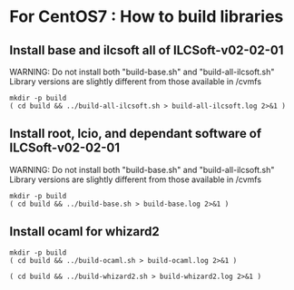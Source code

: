 # For CentOS7 : How to build libraries

## Install base and ilcsoft all of ILCSoft-v02-02-01

WARNING: Do not install both "build-base.sh" and "build-all-ilcsoft.sh"
Library versions are slightly different from those available in /cvmfs

```
mkdir -p build
( cd build && ../build-all-ilcsoft.sh > build-all-ilcsoft.log 2>&1 )
```

## Install root, lcio, and dependant software of ILCSoft-v02-02-01

WARNING: Do not install both "build-base.sh" and "build-all-ilcsoft.sh"
Library versions are slightly different from those available in /cvmfs

```
mkdir -p build
( cd build && ../build-base.sh > build-base.log 2>&1 )
```

## Install ocaml for whizard2

```
mkdir -p build
( cd build && ../build-ocaml.sh > build-ocaml.log 2>&1 )

( cd build && ../build-whizard2.sh > build-whizard2.log 2>&1 )

```
